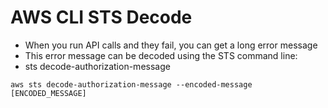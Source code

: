 # AWS CLI STS Decode

* When you run API calls and they fail, you can get a long error message
* This error message can be decoded using the STS command line:
* sts decode-authorization-message

```ssh
aws sts decode-authorization-message --encoded-message [ENCODED_MESSAGE]
```
